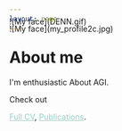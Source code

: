 ```yaml
---
layout: page
---
```


<span style="display:block; margin-top:-30px;">
![My face](my_profile2c.jpg)
</span>
<span style="display:block; margin-top:-30px;">
![My face](DENN.gif)
</span>


# About me

I'm enthusiastic About AGI. 

Check out
<!--<a style="color:#8dd3c7" href="https://shimon-k.github.io/AGI-Course/">AGI Course</a>,-->
<a style="color:#8dd3c7" href="/cv.html">Full CV</a>,
<a style="color:#8dd3c7" href="/publications.html">Publications</a>.


